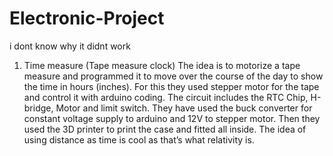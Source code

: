 # Electronic-Project
i dont know why it didnt work
1.	Time measure (Tape measure clock)
The idea is to motorize a tape measure and programmed it to move over the course of the day to show the time in hours (inches).
For this they used stepper motor for the tape and control it with arduino coding. The circuit includes the RTC Chip, H-bridge, Motor and limit switch. They have used the buck converter for constant voltage supply to arduino and 12V to stepper motor.  Then they used the 3D printer to print the case and fitted all inside.
The idea of using distance as time is cool as that’s what relativity is.
 


